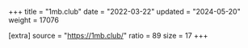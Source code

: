 +++
title = "1mb.club"
date = "2022-03-22"
updated = "2024-05-20"
weight = 17076

[extra]
source = "https://1mb.club/"
ratio = 89
size = 17
+++
